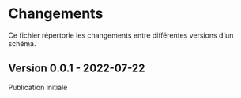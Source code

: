 <MenuSchema />

# Changements

Ce fichier répertorie les changements entre différentes versions d'un schéma.

## Version 0.0.1 - 2022-07-22

Publication initiale

